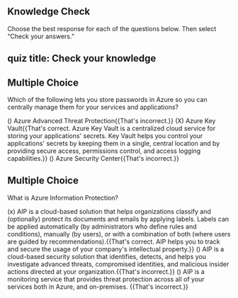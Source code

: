 ## Knowledge Check

Choose the best response for each of the questions below. Then select “Check your answers.”

## quiz title: Check your knowledge

## Multiple Choice

Which of the following lets you store passwords in Azure so you can centrally manage them for your services and applications?

() Azure Advanced Threat Protection{{That's incorrect.}}
(X) Azure Key Vault{{That's correct. Azure Key Vault is a centralized cloud service for storing your applications' secrets. Key Vault helps you control your applications' secrets by keeping them in a single, central location and by providing secure access, permissions control, and access logging capabilities.}}
() Azure Security Center{{That's incorrect.}}

## Multiple Choice

What is Azure Information Protection?

(x) AIP is a cloud-based solution that helps organizations classify and (optionally) protect its documents and emails by applying labels. Labels can be applied automatically (by administrators who define rules and conditions), manually (by users), or with a combination of both (where users are guided by recommendations).{{That's correct.  AIP helps you to track and secure the usage of your company's intellectual property.}}
() AIP is a cloud-based security solution that identifies, detects, and helps you investigate advanced threats, compromised identities, and malicious insider actions directed at your organization.{{That's incorrect.}}
() AIP  is a monitoring service that provides threat protection across all of your services both in Azure, and on-premises. {{That's incorrect.}}
